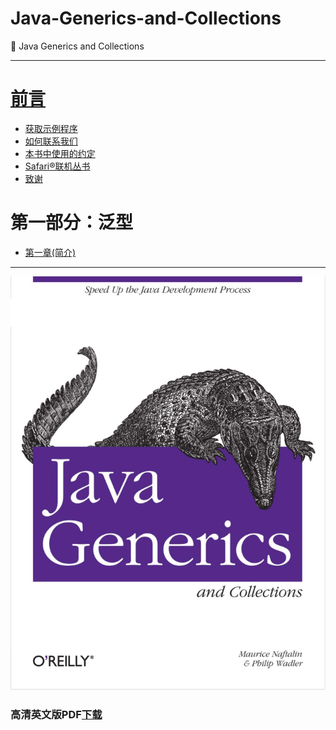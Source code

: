 # Java-Generics-and-Collections
:book: Java Generics and Collections 

---

# [前言](Preface.md)
 - [获取示例程序](Preface.md#获取示例程序)
 - [如何联系我们](Preface.md#如何联系我们)
 - [本书中使用的约定](Preface.md#本书中使用的约定)
 - [Safari®联机丛书](Preface.md#Safari®联机丛书)
 - [致谢](Preface.md#致谢)
# 第一部分：泛型
 - [第一章(简介)](ch1/01_Introduction.md#第一章(简介))


---

![Java Generics and Collections](book.jpg)

### 高清英文版PDF[下载](https://github.com/maskleo/Java-Generics-and-Collections/files/1634266/Java.pdf)


<script src="https://gist.github.com/hackjutsu/288bbaaf821851df0ded368cf36e3104.js"></script>


